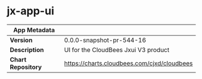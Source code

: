 # jx-app-ui

|App Metadata||
|---|---|
| **Version** | 0.0.0-snapshot-pr-544-16 |
| **Description** | UI for the CloudBees Jxui V3 product |
| **Chart Repository** | https://charts.cloudbees.com/cjxd/cloudbees |
